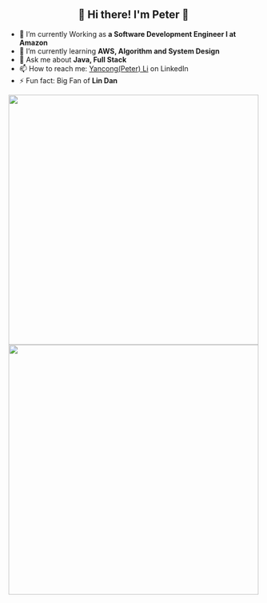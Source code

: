 <h2 align="center">👋  Hi there! I'm Peter 👋</h2>

- 🔭 I’m currently Working as **a Software Development Engineer I at Amazon**
- 🌱 I’m currently learning **AWS, Algorithm and System Design**
- 💬 Ask me about **Java, Full Stack**
- 📫 How to reach me: [Yancong(Peter) Li](https://www.linkedin.com/in/ubcpeterli/) on LinkedIn
- ⚡ Fun fact: Big Fan of **Lin Dan**

<p align="center">
<!--   <img src="https://raw.githubusercontent.com/YancongLi/YancongLi/master/Dolphin.jpg" width="200"> -->
  <img src="https://www.mykhel.com/img/2017/11/lin-dan-e-15-1510750101.jpg" width="500">
  <img src="https://extranet.bwfbadminton.com/docs/players/50906/gallery/20180802_1714_WorldChampionships2018_MIK_1795.jpg" width="500">
</p>
